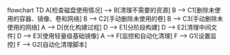 flowchart TD
    A[检查磁盘使用情况] --> B[清理不需要的资源]
    B --> C1[删除未使用的容器、镜像、卷和网络]
    B --> C2[手动删除未使用的卷]
    B --> C3[手动删除未使用的网络]
    A --> D[优化构建过程]
    D --> E1[分阶段构建]
    D --> E2[清理中间文件]
    D --> E3[使用轻量级基础镜像]
    A --> F[监控和自动化清理]
    F --> G1[设置监控]
    F --> G2[自动化清理脚本]